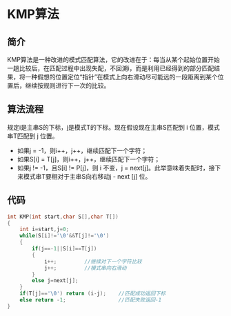 # KMP算法

## 简介

KMP算法是一种改进的模式匹配算法，它的改进在于：每当从某个起始位置开始一趟比较后，在匹配过程中出现失配，不回溯i，而是利用已经得到的部分匹配结果，将一种假想的位置定位“指针”在模式上向右滑动尽可能远的一段距离到某个位置后，继续按规则进行下一次的比较。

## 算法流程

规定i是主串S的下标，j是模式T的下标。现在假设现在主串S匹配到 i 位置，模式串T匹配到 j 位置。

- 如果j = -1，则i++，j++，继续匹配下一个字符；
- 如果S[i] = T[j]，则i++，j++，继续匹配下一个字符；
- 如果j != -1，且S[i] != P[j]，则 i 不变，j = next[j]。此举意味着失配时，接下来模式串T要相对于主串S向右移动j - next [j] 位。

## 代码

```C
int KMP(int start,char S[],char T[])
{
	int i=start,j=0;
	while(S[i]!='\0'&&T[j]!='\0')
	{
		if(j==-1||S[i]==T[j])
		{
			i++;         //继续对下一个字符比较 
			j++;         //模式串向右滑动 
		}
		else j=next[j];
	}
	if(T[j]=='\0') return (i-j);    //匹配成功返回下标 
	else return -1;                 //匹配失败返回-1 
}
```

